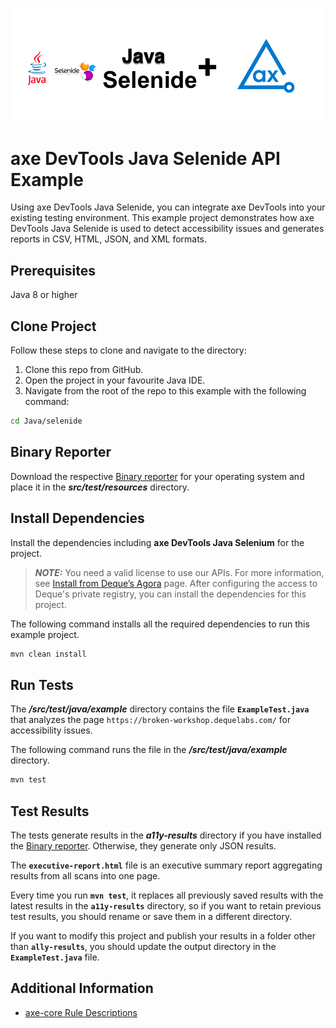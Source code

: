 ![logo](./docs/logo-java-selenide.png)

# axe DevTools Java Selenide API Example

Using axe DevTools Java Selenide, you can integrate axe DevTools into your existing testing environment. This example project demonstrates how axe DevTools Java Selenide is used to detect accessibility issues and generates reports in CSV, HTML, JSON, and XML formats.

## Prerequisites

Java 8 or higher

## Clone Project

Follow these steps to clone and navigate to the directory:

1. Clone this repo from GitHub.
2. Open the project in your favourite Java IDE.
3. Navigate from the root of the repo to this example with the following command:

```sh
cd Java/selenide
```

## Binary Reporter

Download the respective [Binary reporter](https://docs.deque.com/devtools-html/4.0.0/en/downloads#binary-reporter) for your operating system and place it in the **_src/test/resources_** directory.

## Install Dependencies

Install the dependencies including **axe DevTools Java Selenium** for the project.

> **_NOTE:_**
> You need a valid license to use our APIs. For more information, see [Install from Deque’s Agora](https://docs.deque.com/devtools-html/4.0.0/en/java-install-agora) page. After configuring the access to Deque's private registry, you can install the dependencies for this project.

The following command installs all the required dependencies to run this example project.

```sh
mvn clean install
```

## Run Tests

The **_/src/test/java/example_** directory contains the file **`ExampleTest.java`** that analyzes the page `https://broken-workshop.dequelabs.com/` for accessibility issues.

The following command runs the file in the **_/src/test/java/example_** directory.

```sh
mvn test
```

## Test Results

The tests generate results in the **_a11y-results_** directory if you have installed the [Binary reporter](https://docs.deque.com/devtools-html/4.0.0/en/downloads#binary-reporter). Otherwise, they generate only JSON results.

The **`executive-report.html`** file is an executive summary report aggregating results from all scans into one page.

Every time you run **`mvn test`**, it replaces all previously saved results with the latest results in the **`a11y-results`** directory, so if you want to retain previous test results, you should rename or save them in a different directory.

If you want to modify this project and publish your results in a folder other than **`ally-results`**, you should update the output directory in the **`ExampleTest.java`** file.

## Additional Information

- [axe-core Rule Descriptions](https://github.com/dequelabs/axe-core/blob/master/doc/rule-descriptions.md)